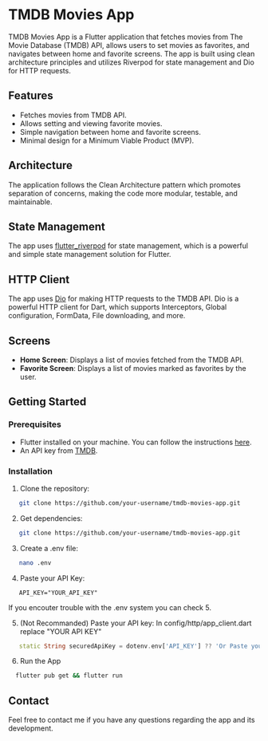 # TMDB Movies App

TMDB Movies App is a Flutter application that fetches movies from The Movie Database (TMDB) API, allows users to set movies as favorites, and navigates between home and favorite screens. The app is built using clean architecture principles and utilizes Riverpod for state management and Dio for HTTP requests.

## Features

- Fetches movies from TMDB API.
- Allows setting and viewing favorite movies.
- Simple navigation between home and favorite screens.
- Minimal design for a Minimum Viable Product (MVP).

## Architecture

The application follows the Clean Architecture pattern which promotes separation of concerns, making the code more modular, testable, and maintainable.

## State Management

The app uses [flutter_riverpod](https://pub.dev/packages/flutter_riverpod) for state management, which is a powerful and simple state management solution for Flutter.

## HTTP Client

The app uses [Dio](https://pub.dev/packages/dio) for making HTTP requests to the TMDB API. Dio is a powerful HTTP client for Dart, which supports Interceptors, Global configuration, FormData, File downloading, and more.

## Screens

- **Home Screen**: Displays a list of movies fetched from the TMDB API.
- **Favorite Screen**: Displays a list of movies marked as favorites by the user.

## Getting Started

### Prerequisites

- Flutter installed on your machine. You can follow the instructions [here](https://flutter.dev/docs/get-started/install).
- An API key from [TMDB](https://www.themoviedb.org/documentation/api).

### Installation

1. Clone the repository:
```sh
   git clone https://github.com/your-username/tmdb-movies-app.git
```

2. Get dependencies:
```sh
   git clone https://github.com/your-username/tmdb-movies-app.git
```

3. Create a .env file:
```sh
   nano .env
```

4. Paste your API Key: 
```
   API_KEY="YOUR_API_KEY"
```
If you encouter trouble with the .env system you can check 5.

5. (Not Recommanded) Paste your API key: 
In config/http/app_client.dart replace "YOUR API KEY"
```dart
   static String securedApiKey = dotenv.env['API_KEY'] ?? 'Or Paste your API KEY here.';
```

6. Run the App 
```sh
  flutter pub get && flutter run
```
## Contact 
Feel free to contact me if you have any questions regarding the app and its development. 
